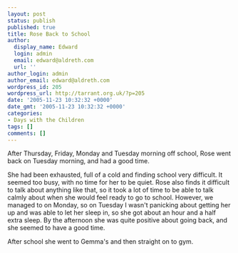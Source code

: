 ```yaml
---
layout: post
status: publish
published: true
title: Rose Back to School
author:
  display_name: Edward
  login: admin
  email: edward@aldreth.com
  url: ''
author_login: admin
author_email: edward@aldreth.com
wordpress_id: 205
wordpress_url: http://tarrant.org.uk/?p=205
date: '2005-11-23 10:32:32 +0000'
date_gmt: '2005-11-23 10:32:32 +0000'
categories:
- Days with the Children
tags: []
comments: []
---
```


After Thursday, Friday, Monday and Tuesday morning off school, Rose went
back on Tuesday morning, and had a good time.

She had been exhausted, full of a cold and finding school very
difficult. It seemed too busy, with no time for her to be quiet. Rose
also finds it difficult to talk about anything like that, so it took a
lot of time to be able to talk calmly about when she would feel ready to
go to school. However, we managed to on Monday, so on Tuesday I wasn\'t
panicking about getting her up and was able to let her sleep in, so she
got about an hour and a half extra sleep. By the afternoon she was quite
positive about going back, and she seemed to have a good time.

After school she went to Gemma\'s and then straight on to gym.

